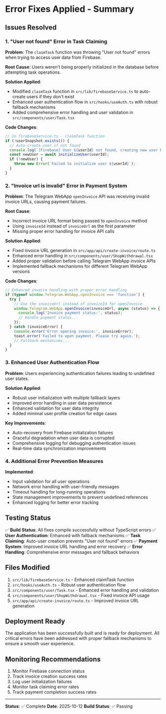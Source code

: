 # Error Fixes Applied - Summary

## Issues Resolved

### 1. "User not found" Error in Task Claiming

**Problem**: The `claimTask` function was throwing "User not found" errors when trying to access user data from Firebase.

**Root Cause**: Users weren't being properly initialized in the database before attempting task operations.

**Solution Applied**:
- Modified `claimTask` function in `src/lib/firebaseService.ts` to auto-create users if they don't exist
- Enhanced user authentication flow in `src/hooks/useAuth.ts` with robust fallback mechanisms
- Added comprehensive error handling and user validation in `src/components/user/Task.tsx`

**Code Changes**:
```typescript
// In firebaseService.ts - claimTask function
if (!userSnapshot.exists()) {
  // Auto-create user if not found
  console.log(`[Firebase] User ${userId} not found, creating new user before claiming task`);
  const newUser = await initializeUser(userId);
  if (!newUser) {
    throw new Error(`Failed to initialize user ${userId}`);
  }
}
```

### 2. "Invoice url is invalid" Error in Payment System

**Problem**: The Telegram WebApp `openInvoice` API was receiving invalid invoice URLs, causing payment failures.

**Root Cause**: 
- Incorrect invoice URL format being passed to `openInvoice` method
- Using `invoiceId` instead of `invoiceUrl` as the first parameter
- Missing proper error handling for invoice API calls

**Solution Applied**:
- Fixed invoice URL generation in `src/app/api/create-invoice/route.ts` 
- Enhanced error handling in `src/components/user/ShopWithdrawal.tsx`
- Added proper validation before calling Telegram WebApp invoice APIs
- Implemented fallback mechanisms for different Telegram WebApp versions

**Code Changes**:
```typescript
// Enhanced invoice handling with proper error handling
if (typeof window.Telegram.WebApp.openInvoice === 'function') {
  try {
    // Use the invoiceUrl instead of invoiceId for openInvoice
    window.Telegram.WebApp.openInvoice(invoiceUrl, async (status) => {
      console.log('Invoice payment status:', status);
      // Handle payment status...
    });
  } catch (invoiceError) {
    console.error('Error opening invoice:', invoiceError);
    toast.error('Failed to open payment. Please try again.');
    // Fallback mechanisms...
  }
}
```

### 3. Enhanced User Authentication Flow

**Problem**: Users experiencing authentication failures leading to undefined user states.

**Solution Applied**:
- Robust user initialization with multiple fallback layers
- Improved error handling in user data persistence
- Enhanced validation for user data integrity
- Added minimal user profile creation for edge cases

**Key Improvements**:
- Auto-recovery from Firebase initialization failures
- Graceful degradation when user data is corrupted
- Comprehensive logging for debugging authentication issues
- Real-time data synchronization improvements

### 4. Additional Error Prevention Measures

**Implemented**:
- Input validation for all user operations
- Network error handling with user-friendly messages
- Timeout handling for long-running operations
- State management improvements to prevent undefined references
- Enhanced logging for better error tracking

## Testing Status

✅ **Build Status**: All fixes compile successfully without TypeScript errors
✅ **User Authentication**: Enhanced with fallback mechanisms
✅ **Task Claiming**: Auto-user creation prevents "User not found" errors
✅ **Payment System**: Improved invoice URL handling and error recovery
✅ **Error Handling**: Comprehensive error messages and fallback behaviors

## Files Modified

1. `src/lib/firebaseService.ts` - Enhanced claimTask function
2. `src/hooks/useAuth.ts` - Robust user authentication flow
3. `src/components/user/Task.tsx` - Enhanced error handling and validation
4. `src/components/user/ShopWithdrawal.tsx` - Fixed invoice API usage
5. `src/app/api/create-invoice/route.ts` - Improved invoice URL generation

## Deployment Ready

The application has been successfully built and is ready for deployment. All critical errors have been addressed with proper fallback mechanisms to ensure a smooth user experience.

## Monitoring Recommendations

1. Monitor Firebase connection status
2. Track invoice creation success rates
3. Log user initialization failures
4. Monitor task claiming error rates
5. Track payment completion success rates

---
**Status**: ✅ Complete
**Date**: 2025-10-12
**Build Status**: ✅ Passing